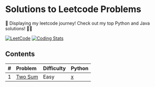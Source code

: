 # Solutions to Leetcode Problems 

🌟 Displaying my leetcode journey! Check out my top Python and Java solutions! 🚀😄

[![LeetCode](https://img.shields.io/badge/-LeetCode-red?logo=LeetCode)](https://leetcode.com/user6223Ob/)
[![Coding Stats](https://img.shields.io/badge/-Stats-orange?logo=GitHub)](https://github.com/Utsav-pixel/YOUR_REPO)
## Contents

| #| Problem |Difficulty      | Python       |      
|--|:--------|:-----------|:-----------|
| 1 |[Two Sum](https://leetcode.com/problems/two-sum/)|Easy|[x](https://github.com/Utsav-pixel/LeetCode-Hustle/blob/master/python/Two_Sum.py)|
